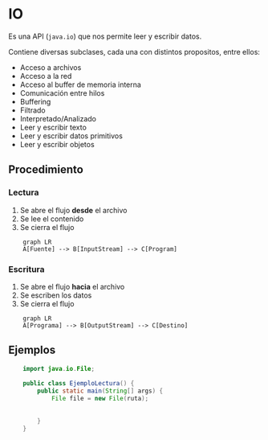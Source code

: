 # IO
Es una API (`java.io`) que nos permite leer y escribir datos.

Contiene diversas subclases, cada una con distintos propositos, entre ellos:

- Acceso a archivos
- Acceso a la red
- Acceso al buffer de memoria interna
- Comunicación entre hilos
- Buffering
- Filtrado
- Interpretado/Analizado
- Leer y escribir texto
- Leer y escribir datos primitivos
- Leer y escribir objetos

## Procedimiento
### Lectura

1. Se abre el flujo **desde** el archivo 
2. Se lee el contenido
3. Se cierra el flujo

```mermaid
	graph LR
	A[Fuente] --> B[InputStream] --> C[Program]
```

### Escritura

1. Se abre el flujo **hacia** el archivo
2. Se escriben los datos
3. Se cierra el flujo

```mermaid
	graph LR
	A[Programa] --> B[OutputStream] --> C[Destino]
```

## Ejemplos
```java
	import java.io.File;
	
	public class EjemploLectura() {
		public static main(String[] args) {
			File file = new File(ruta);
			
			
		}
	}
```
